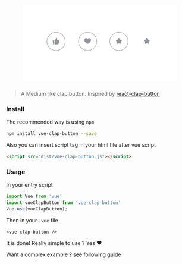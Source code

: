 <h5 align="center"><img src="demo.gif" /></h5>

> A Medium like clap button. Inspired by [react-clap-button](https://github.com/Kikobeats/react-clap-button)

### Install
The recommended way is using `npm` 
``` bash
npm install vue-clap-button --save 
```
Also you can insert script tag in your html file after vue script 
```html
<script src="dist/vue-clap-button.js"></script>
```


### Usage
In your entry script
```javascript
import Vue from 'vue'
import vueClapButton from 'vue-clap-button'
Vue.use(vueClapButton);
```

Then in your `.vue` file
```vue
<vue-clap-button />
```
It is done! Really simple to use ? Yes ❤ 

Want a complex example ? see following guide


